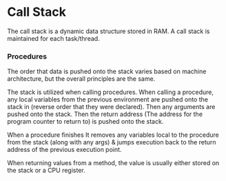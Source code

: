 # Call Stack
The call stack is a dynamic data structure stored in RAM.
A call stack is maintained for each task/thread.

### Procedures
The order that data is pushed onto the stack varies based on machine architecture, but the overall principles are the same.

The stack is utilized when calling procedures.
When calling a procedure, any local variables from the previous environment are pushed onto the stack in (reverse order that they were declared).
Then any arguments are pushed onto the stack.
Then the return address (The address for the program counter to return to) is pushed onto the stack.

When a procedure finishes
It removes any variables local to the procedure from the stack (along with any args) & jumps execution back to the return address of the previous execution point.

When returning values from a method, the value is usually either stored on the stack or a CPU register.